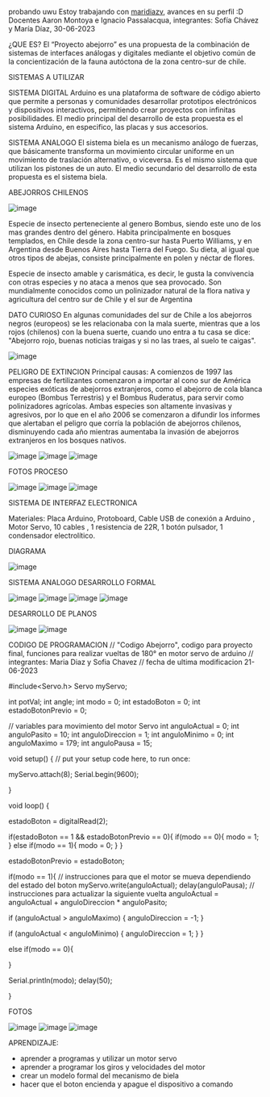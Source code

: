 probando uwu
Estoy trabajando con [maridiazv](https://github.com/maridiazv), avances en su perfil :D
Docentes Aaron Montoya e Ignacio Passalacqua, integrantes: Sofía Chávez y María Díaz, 30-06-2023

¿QUE ES?
El “Proyecto abejorro” es una propuesta de la combinación de sistemas de interfaces análogas y digitales mediante el objetivo común de la concientización de la fauna autóctona de la zona centro-sur de chile.

SISTEMAS A UTILIZAR

SISTEMA DIGITAL
Arduino es una plataforma de software de código abierto que permite a personas y comunidades desarrollar prototipos electrónicos y dispositivos interactivos, permitiendo crear proyectos con infinitas posibilidades.
El medio principal del desarrollo de esta propuesta es el sistema Arduino, en especifico, las placas y sus accesorios.

SISTEMA ANALOGO 
El sistema biela es un mecanismo análogo de fuerzas, que básicamente transforma un movimiento circular uniforme en un movimiento de traslación alternativo, o viceversa. Es el mismo sistema que utilizan los pistones de un auto.
El medio secundario del desarrollo de esta propuesta es el sistema biela.


ABEJORROS CHILENOS

![image](https://github.com/sofiachaav/aud5i022-2023-1/assets/129554344/0b8de788-7150-4082-9111-2bd2e876702b)

Especie de insecto perteneciente al genero Bombus, siendo este uno de los mas grandes dentro del género.
Habita principalmente en bosques templados, en Chile desde la zona centro-sur hasta Puerto Williams, y en Argentina desde Buenos Aires hasta Tierra del Fuego.
Su dieta, al igual que otros tipos de abejas, consiste principalmente en polen y néctar de flores.

Especie de insecto amable y carismática, es decir, le gusta la convivencia con otras especies y no ataca a menos que sea provocado.
Son mundialmente conocidos como un polinizador natural de la flora nativa y agricultura del centro sur de Chile y el sur de Argentina

DATO CURIOSO
En algunas comunidades del sur de Chile a los abejorros negros (europeos) se les relacionaba con la mala suerte, mientras que a los rojos (chilenos) con la buena suerte, cuando uno entra a tu casa se dice: "Abejorro rojo, buenas noticias traigas y si no las traes, al suelo te caigas".

![image](https://github.com/sofiachaav/aud5i022-2023-1/assets/129554344/31bc4d30-1315-41a2-aca9-29f482020e30)

PELIGRO DE EXTINCION 
Principal causas:
A comienzos de 1997 las empresas de fertilizantes comenzaron a importar al cono sur de América especies exóticas de abejorros extranjeros, como el abejorro de cola blanca europeo (Bombus Terrestris) y el Bombus Ruderatus, para servir como polinizadores agrícolas. Ambas especies son altamente invasivas y agresivos, por lo que en el año 2006 se comenzaron a difundir los informes que alertaban el peligro que corría la población de abejorros chilenos, disminuyendo cada año mientras aumentaba la invasión de abejorros extranjeros en los bosques nativos.

![image](https://github.com/sofiachaav/aud5i022-2023-1/assets/129554344/5fb0fe72-2e68-448c-9d4d-2aa58879847a)
![image](https://github.com/sofiachaav/aud5i022-2023-1/assets/129554344/397bcce9-873d-437f-894a-68d4ef5b1aa8)
![image](https://github.com/sofiachaav/aud5i022-2023-1/assets/129554344/f5e2bc0f-3477-4a7a-a300-12bc9d7b31f5)

FOTOS PROCESO

![image](https://github.com/sofiachaav/aud5i022-2023-1/assets/129554344/c7c794c9-0ab2-484d-a0a7-ba13ecef449d)
![image](https://github.com/sofiachaav/aud5i022-2023-1/assets/129554344/1ee23a44-dc05-4173-b88d-aac023da9076)
![image](https://github.com/sofiachaav/aud5i022-2023-1/assets/129554344/b1b40a47-624e-4ff7-bc15-5e559d903326)

SISTEMA DE INTERFAZ ELECTRONICA

Materiales:
Placa Arduino, Protoboard, Cable USB de conexión a Arduino , Motor Servo, 10 cables , 1 resistencia de 22R, 1 botón pulsador, 1 condensador electrolítico.

DIAGRAMA

![image](https://github.com/sofiachaav/aud5i022-2023-1/assets/129554344/8a60de52-b734-461f-84e6-2cca98de6cd1)

SISTEMA ANALOGO DESARROLLO FORMAL

![image](https://github.com/sofiachaav/aud5i022-2023-1/assets/129554344/695078d6-6caa-42ca-82a6-daf5ca63e41c)
![image](https://github.com/sofiachaav/aud5i022-2023-1/assets/129554344/9e068eca-c7ec-4182-8204-a3fdbb0cb41b)
![image](https://github.com/sofiachaav/aud5i022-2023-1/assets/129554344/2cbf211f-2651-4949-8382-a60052b24e9d)
![image](https://github.com/sofiachaav/aud5i022-2023-1/assets/129554344/959868fe-b03c-4573-9e10-4ae9cc63fdbe)

DESARROLLO DE PLANOS

![image](https://github.com/sofiachaav/aud5i022-2023-1/assets/129554344/cb24ae0e-ec76-4f30-b9de-1cfc067292af)
![image](https://github.com/sofiachaav/aud5i022-2023-1/assets/129554344/992edcff-9bc9-40ec-a04e-ee159db2c38a)

CODIGO DE PROGRAMACION
// "Codigo Abejorro", codigo para proyecto final, funciones para realizar vueltas de 180° en motor servo de arduino 
// integrantes: Maria Diaz y Sofia Chavez
// fecha de ultima modificacion 21-06-2023

#include<Servo.h>
Servo myServo;

int potVal;
int angle;
int modo = 0;
int estadoBoton = 0;
int estadoBotonPrevio = 0;

// variables para movimiento del motor Servo
int anguloActual = 0;
int anguloPasito = 10;
int anguloDireccion = 1;
int anguloMinimo = 0;
int anguloMaximo = 179;
int anguloPausa = 15;

void setup() {
  // put your setup code here, to run once:
 
 myServo.attach(8);
 Serial.begin(9600);

}

void loop() {

estadoBoton = digitalRead(2);

if(estadoBoton == 1 && estadoBotonPrevio == 0){
   if(modo == 0){
   modo = 1;
  }
   else if(modo == 1){
   modo = 0;
  }
}

estadoBotonPrevio = estadoBoton;

if(modo == 1){
  // instrucciones para que el motor se mueva dependiendo del estado del boton
  myServo.write(anguloActual);
  delay(anguloPausa);
  // instrucciones para actualizar la siguiente vuelta
  anguloActual = anguloActual + anguloDireccion * anguloPasito;

 if (anguloActual > anguloMaximo) {
    anguloDireccion = -1;
  }

 if (anguloActual < anguloMinimo) {
     anguloDireccion = 1;
  }
}

else if(modo == 0){

}

Serial.println(modo);
delay(50);

}

FOTOS

![image](https://github.com/sofiachaav/aud5i022-2023-1/assets/129554344/6faf66cc-3b95-4620-8406-307c9265d279)
![image](https://github.com/sofiachaav/aud5i022-2023-1/assets/129554344/1d7bd43a-6d96-4c5b-9caf-5bce5f991740)
![image](https://github.com/sofiachaav/aud5i022-2023-1/assets/129554344/7f94c13c-61b6-4283-8d3a-f8c6bac19309)

APRENDIZAJE:
- aprender a programas y utilizar un motor servo
- aprender a programar los giros y velocidades del motor
- crear un modelo formal del mecanismo de biela
- hacer que el boton encienda y apague el dispositivo a comando
